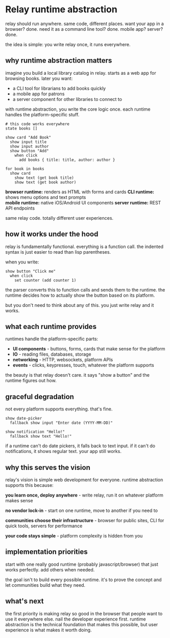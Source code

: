 # Relay runtime abstraction

relay should run anywhere. same code, different places. want your app in a browser? done. need it as a command line tool? done. mobile app? server? done.

the idea is simple: you write relay once, it runs everywhere.

## why runtime abstraction matters

imagine you build a local library catalog in relay. starts as a web app for browsing books. later you want:
- a CLI tool for librarians to add books quickly
- a mobile app for patrons
- a server component for other libraries to connect to

with runtime abstraction, you write the core logic once. each runtime handles the platform-specific stuff.

```relay
# this code works everywhere
state books []

show card "Add Book"
  show input title
  show input author
  show button "Add"
    when click
      add books { title: title, author: author }

for book in books
  show card
    show text (get book title)
    show text (get book author)
```

**browser runtime:** renders as HTML with forms and cards
**CLI runtime:** shows menu options and text prompts  
**mobile runtime:** native iOS/Android UI components
**server runtime:** REST API endpoints

same relay code. totally different user experiences.

## how it works under the hood

relay is fundamentally functional. everything is a function call. the indented syntax is just easier to read than lisp parentheses.

when you write:
```relay
show button "Click me"
  when click
    set counter (add counter 1)
```

the parser converts this to function calls and sends them to the runtime. the runtime decides how to actually show the button based on its platform.

but you don't need to think about any of this. you just write relay and it works.

## what each runtime provides

runtimes handle the platform-specific parts:

- **UI components** - buttons, forms, cards that make sense for the platform
- **IO** - reading files, databases, storage
- **networking** - HTTP, websockets, platform APIs
- **events** - clicks, keypresses, touch, whatever the platform supports

the beauty is that relay doesn't care. it says "show a button" and the runtime figures out how.

## graceful degradation

not every platform supports everything. that's fine.

```relay
show date-picker
  fallback show input "Enter date (YYYY-MM-DD)"

show notification "Hello!"
  fallback show text "Hello!"
```

if a runtime can't do date pickers, it falls back to text input. if it can't do notifications, it shows regular text. your app still works.

## why this serves the vision

relay's vision is simple web development for everyone. runtime abstraction supports this because:

**you learn once, deploy anywhere** - write relay, run it on whatever platform makes sense

**no vendor lock-in** - start on one runtime, move to another if you need to

**communities choose their infrastructure** - browser for public sites, CLI for quick tools, servers for performance

**your code stays simple** - platform complexity is hidden from you

## implementation priorities

start with one really good runtime (probably javascript/browser) that just works perfectly. add others when needed.

the goal isn't to build every possible runtime. it's to prove the concept and let communities build what they need.

## what's next

the first priority is making relay so good in the browser that people want to use it everywhere else. nail the developer experience first. runtime abstraction is the technical foundation that makes this possible, but user experience is what makes it worth doing. 